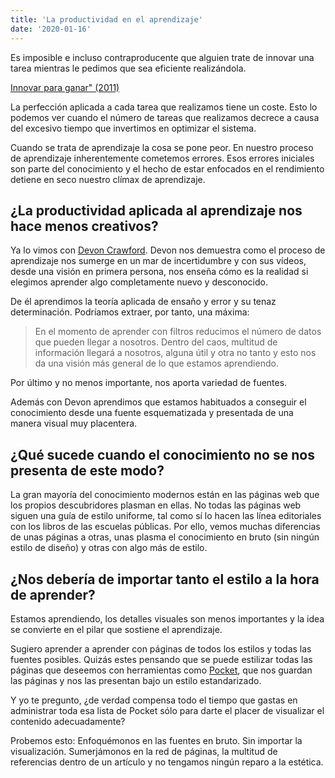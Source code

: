 ```yaml
---
title: 'La productividad en el aprendizaje'
date: '2020-01-16'
---
```


Es imposible e incluso contraproducente que alguien trate de innovar una tarea mientras le pedimos que sea eficiente realizándola.

[Innovar para ganar" (2011)](https://www.goodreads.com/book/show/12524490-innovar-para-ganar)



La perfección aplicada a cada tarea que realizamos tiene un coste. Esto lo podemos ver cuando el número de tareas que realizamos decrece a causa del excesivo tiempo que invertimos en optimizar el sistema.

Cuando se trata de aprendizaje la cosa se pone peor. En nuestro proceso de aprendizaje inherentemente cometemos errores. Esos errores iniciales son parte del conocimiento y el hecho de estar enfocados en el rendimiento detiene en seco nuestro clímax de aprendizaje.



## ¿La productividad aplicada al aprendizaje nos hace menos creativos?

Ya lo vimos con [Devon Crawford](https://www.youtube.com/channel/UCDrekHmOnkptxq3gUU0IyfA). Devon nos demuestra como el proceso de aprendizaje nos sumerge en un mar de incertidumbre y con sus vídeos, desde una visión en primera persona, nos enseña cómo es la realidad si elegimos aprender algo completamente nuevo y desconocido.

De él aprendimos la teoría aplicada de ensaño y error y su tenaz determinación. Podríamos extraer, por tanto, una máxima:

> En el momento de aprender con filtros reducimos el número de datos que pueden llegar a nosotros. Dentro del caos, multitud de información llegará a nosotros, alguna útil y otra no tanto y esto nos da una visión más general de lo que estamos aprendiendo.

Por último y no menos importante, nos aporta variedad de fuentes.   

Además con Devon aprendimos que estamos habituados a conseguir el conocimiento desde una fuente esquematizada y presentada de una manera visual muy placentera.



## ¿Qué sucede cuando el conocimiento no se nos presenta de este modo?

La gran mayoría del conocimiento modernos están en las páginas web que los propios descubridores plasman en ellas. No todas las páginas web siguen una guía de estilo uniforme, tal como sí lo hacen las línea editoriales con los libros de las escuelas públicas. Por ello, vemos muchas diferencias de unas páginas a otras, unas plasma el conocimiento en bruto (sin ningún estilo de diseño) y otras con algo más de estilo. 



## ¿Nos debería de importar tanto el estilo a la hora de aprender?

Estamos aprendiendo, los detalles visuales son menos importantes y la idea se convierte en el pilar que sostiene el aprendizaje.    

Sugiero aprender a aprender con páginas de todos los estilos y todas las fuentes posibles. Quizás estes pensando que se puede estilizar todas las páginas que deseemos con herramientas como [Pocket](https://app.getpocket.com/), que nos guardan las páginas y nos las presentan bajo un estilo estandarizado. 

Y yo te pregunto, ¿de verdad compensa todo el tiempo que gastas en administrar toda esa lista de Pocket sólo para darte el placer de visualizar el contenido adecuadamente?

Probemos esto: Enfoquémonos en las fuentes en bruto. Sin importar la visualización. Sumerjámonos en la red de páginas, la multitud de referencias dentro de un artículo y no tengamos ningún reparo a la estética. 
